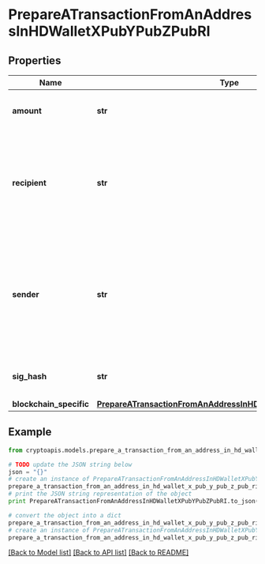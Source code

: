 # PrepareATransactionFromAnAddressInHDWalletXPubYPubZPubRI


## Properties
Name | Type | Description | Notes
------------ | ------------- | ------------- | -------------
**amount** | **str** | Representation of the amount of the transaction | 
**recipient** | **str** | Represents a recipient addresses. In account-based protocols like Ethereum there is only one address in this list. | 
**sender** | **str** | Represents a sender address with the respective amount. In account-based protocols like Ethereum there is only one address in this list. | 
**sig_hash** | **str** | Representation of the hash that should be signed. | 
**blockchain_specific** | [**PrepareATransactionFromAnAddressInHDWalletXPubYPubZPubRIBS**](PrepareATransactionFromAnAddressInHDWalletXPubYPubZPubRIBS.md) |  | 

## Example

```python
from cryptoapis.models.prepare_a_transaction_from_an_address_in_hd_wallet_x_pub_y_pub_z_pub_ri import PrepareATransactionFromAnAddressInHDWalletXPubYPubZPubRI

# TODO update the JSON string below
json = "{}"
# create an instance of PrepareATransactionFromAnAddressInHDWalletXPubYPubZPubRI from a JSON string
prepare_a_transaction_from_an_address_in_hd_wallet_x_pub_y_pub_z_pub_ri_instance = PrepareATransactionFromAnAddressInHDWalletXPubYPubZPubRI.from_json(json)
# print the JSON string representation of the object
print PrepareATransactionFromAnAddressInHDWalletXPubYPubZPubRI.to_json()

# convert the object into a dict
prepare_a_transaction_from_an_address_in_hd_wallet_x_pub_y_pub_z_pub_ri_dict = prepare_a_transaction_from_an_address_in_hd_wallet_x_pub_y_pub_z_pub_ri_instance.to_dict()
# create an instance of PrepareATransactionFromAnAddressInHDWalletXPubYPubZPubRI from a dict
prepare_a_transaction_from_an_address_in_hd_wallet_x_pub_y_pub_z_pub_ri_form_dict = prepare_a_transaction_from_an_address_in_hd_wallet_x_pub_y_pub_z_pub_ri.from_dict(prepare_a_transaction_from_an_address_in_hd_wallet_x_pub_y_pub_z_pub_ri_dict)
```
[[Back to Model list]](../README.md#documentation-for-models) [[Back to API list]](../README.md#documentation-for-api-endpoints) [[Back to README]](../README.md)


